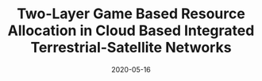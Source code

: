 ---
title: "Two-Layer Game Based Resource Allocation in Cloud Based Integrated Terrestrial-Satellite Networks"
authors:
- Xiangming Zhu
- Chunxiao Jiang
- Linling Kuang
- Zhifeng Zhao
- Song Guo

date: "2020-05-16"
doi: "10.1109/TCCN.2020.2981016"

# Publication type.
# 1 = Conference paper; 2 = Journal article;
# 3 = Preprint Paper; 4 = Report; 5 = Book; 6 = Book section;
# 7 = Thesis; 8 = Patent
publication_types: ["2"]

# Publication name and optional abbreviated publication name.
publication: "*IEEE Transactions on Cognitive Communications and Networking*"
publication_short: "TCCN (JCR-Q1)"

url_pdf: https://ieeexplore.ieee.org/document/9037107
# url_code: ''
# url_dataset: ''
# url_poster: ''
# url_project: ''
# url_slides: ''
# url_video: ''

---